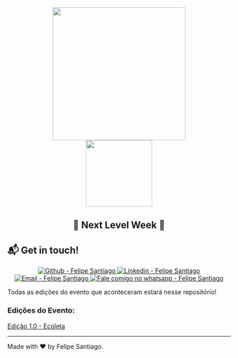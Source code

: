 <div align="center">
    <img src="https://res.cloudinary.com/dr05turuf/image/upload/v1591570062/rocketseat/rockeatseat_udxhgx.svg" width="300px"/>
</div>
<div align="center">
    <img src="https://res.cloudinary.com/dr05turuf/image/upload/v1591570251/rocketseat/next-level-week/nextlevelweek_ins4v2.svg" width="150px"/>
</div>

<h2 align="center">
   🚀 Next Level Week 🚀
</h2>

## :mailbox_with_mail: Get in touch!

<p align="center">
  <a href="https://github.com/felsantiago" target="_blank" >
    <img alt="Github - Felipe Santiago" src="https://img.shields.io/badge/Github--%23F8952D?style=social&logo=github">
  </a>
  <a href="https://www.linkedin.com/in/felipe-santiago-a7706418a/" target="_blank" >
    <img alt="Linkedin - Felipe Santiago" src="https://img.shields.io/badge/Linkedin--%23F8952D?style=social&logo=linkedin">
  </a>
  <a href="mailto:fepuss@gmail.com" target="_blank" >
    <img alt="Email - Felipe Santiago" src="https://img.shields.io/badge/Email--%23F8952D?style=social&logo=gmail">
  </a>
  <a href="https://api.whatsapp.com/send?phone=5588997143829"
        target="_blank" >
    <img alt="Fale comigo no whatsapp - Felipe Santiago" src="https://img.shields.io/badge/Whatsapp--%23F8952D?style=social&logo=whatsapp">
  </a>
</p>

<p>Todas as edições do evento que aconteceram estará nesse repositório!</p>

<h3>Edições do Evento:</h3>
<a href="https://github.com/felsantiago/next-level-week/tree/master/nlw-01" target="_blank">
    <p>Edição 1.0 - Ecoleta</p>
</a>

---

Made with ❤️ by Felipe Santiago.
